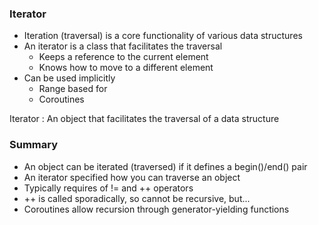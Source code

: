 ### Iterator

- Iteration (traversal) is a core functionality of various data structures
- An iterator is a class that facilitates the traversal
  - Keeps a reference to the current element
  - Knows how to move to a different element
- Can be used implicitly 
  - Range based for
  - Coroutines

Iterator : An object that facilitates the traversal of a data structure

### Summary
- An object can be iterated (traversed) if it defines a begin()/end() pair
- An iterator specified how you can traverse an object
- Typically requires of != and ++ operators
- ++ is called sporadically, so cannot be recursive, but...
- Coroutines allow recursion through generator-yielding functions